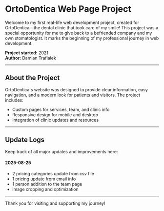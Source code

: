 # OrtoDentica Web Page Project

Welcome to my first real-life web development project, created for OrtoDentica—the dental clinic that took care of my smile! This project was a special opportunity for me to give back to a befriended company and my own stomatologist. It marks the beginning of my professional journey in web development.

**Project started:** 2021  
**Author:** Damian Trafiałek

---

## About the Project

OrtoDentica's website was designed to provide clear information, easy navigation, and a modern look for patients and visitors. The project includes:

-   Custom pages for services, team, and clinic info
-   Responsive design for mobile and desktop
-   Integration of clinic updates and resources

---

## Update Logs

Keep track of all major updates and improvements here:

#### 2025-08-25

-   2 pricing categories update from csv file
-   1 pricing update from email info
-   1 person addition to the team page
-   image cropping and optimization

---

Thank you for visiting and supporting my journey!
